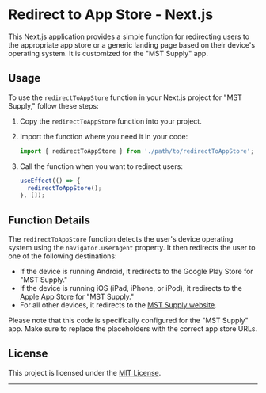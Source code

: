 # Redirect to App Store - Next.js

This Next.js application provides a simple function for redirecting users to the appropriate app store or a generic landing page based on their device's operating system. It is customized for the "MST Supply" app.

## Usage

To use the `redirectToAppStore` function in your Next.js project for "MST Supply," follow these steps:

1. Copy the `redirectToAppStore` function into your project.

2. Import the function where you need it in your code:

   ```javascript
   import { redirectToAppStore } from './path/to/redirectToAppStore';
   ```

3. Call the function when you want to redirect users:

   ```javascript
   useEffect(() => {
     redirectToAppStore();
   }, []);
   ```

## Function Details

The `redirectToAppStore` function detects the user's device operating system using the `navigator.userAgent` property. It then redirects the user to one of the following destinations:

- If the device is running Android, it redirects to the Google Play Store for "MST Supply."
- If the device is running iOS (iPad, iPhone, or iPod), it redirects to the Apple App Store for "MST Supply."
- For all other devices, it redirects to the [MST Supply website](https://agrosupplytrade.mn/).

Please note that this code is specifically configured for the "MST Supply" app. Make sure to replace the placeholders with the correct app store URLs.

## License

This project is licensed under the [MIT License](LICENSE).

---
